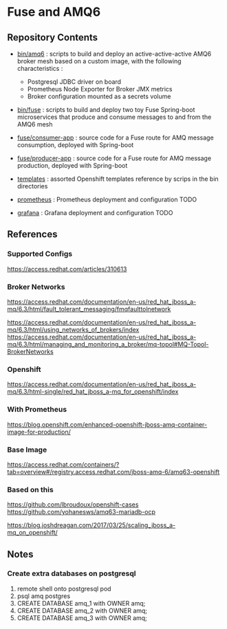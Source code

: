 # Fuse and AMQ6

## Repository Contents
   * [bin/amq6](bin/amq6) : scripts to build and deploy an active-active-active AMQ6 broker mesh based on a custom image, with the following characteristics :
      * Postgresql JDBC driver on board
      * Prometheus Node Exporter for Broker JMX metrics
      * Broker configuration mounted as a secrets volume

   * [bin/fuse](bin/fuse) : scripts to build and deploy two toy Fuse Spring-boot microservices that produce and consume messages to and from the AMQ6 mesh

   * [fuse/consumer-app](fuse/consumer-app) : source code for a Fuse route for AMQ message consumption, deployed with Spring-boot

   * [fuse/producer-app](fuse/producer-app) : source code for a Fuse route for AMQ message production, deployed with Spring-boot

   * [templates](templates) : assorted Openshift templates reference by scrips in the bin directories

   * [prometheus](prometheus) : Prometheus deployment and configuration TODO

   * [grafana](grafana) : Grafana deployment and configuration TODO


## References

### Supported Configs

https://access.redhat.com/articles/310613

### Broker Networks

https://access.redhat.com/documentation/en-us/red_hat_jboss_a-mq/6.3/html/fault_tolerant_messaging/fmqfaulttolnetwork

https://access.redhat.com/documentation/en-us/red_hat_jboss_a-mq/6.3/html/using_networks_of_brokers/index
https://access.redhat.com/documentation/en-us/red_hat_jboss_a-mq/6.3/html/managing_and_monitoring_a_broker/mq-topol#MQ-Topol-BrokerNetworks

### Openshift

https://access.redhat.com/documentation/en-us/red_hat_jboss_a-mq/6.3/html-single/red_hat_jboss_a-mq_for_openshift/index

### With Prometheus

https://blog.openshift.com/enhanced-openshift-jboss-amq-container-image-for-production/

### Base Image

https://access.redhat.com/containers/?tab=overview#/registry.access.redhat.com/jboss-amq-6/amq63-openshift

### Based on this

https://github.com/lbroudoux/openshift-cases
https://github.com/yohanesws/amq63-mariadb-ocp

https://blog.joshdreagan.com/2017/03/25/scaling_jboss_a-mq_on_openshift/

## Notes

### Create extra databases on postgresql

1. remote shell onto postgresql pod
2. psql amq postgres
3. CREATE DATABASE amq_1 with OWNER amq;
3. CREATE DATABASE amq_2 with OWNER amq;
3. CREATE DATABASE amq_3 with OWNER amq;


